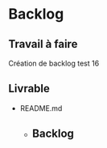 # Backlog 
    
## Travail à faire 
    
Création de backlog test 16

## Livrable 
 
- README.md
  - ## Backlog